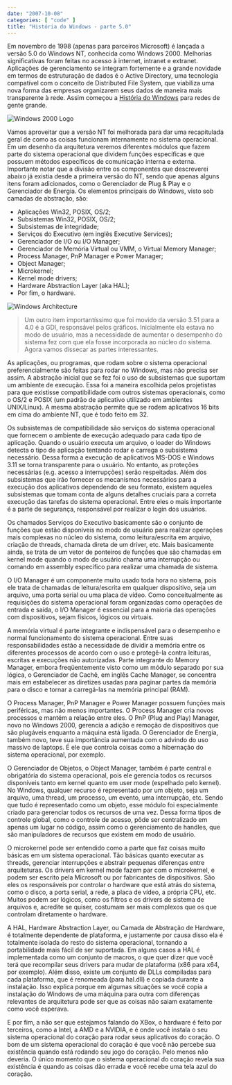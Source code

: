 ```yaml
---
date: "2007-10-08"
categories: [ "code" ]
title: "História do Windows - parte 5.0"
---
```

Em novembro de 1998 (apenas para parceiros Microsoft) é lançada a versão 5.0 do Windows NT, conhecida como Windows 2000. Melhorias significativas foram feitas no acesso à internet, intranet e extranet. Aplicações de gerenciamento se integram fortemente e a grande novidade em termos de estruturação de dados é o Active Directory, uma tecnologia compatível com o conceito de Distributed File System, que viabiliza uma nova forma das empresas organizarem seus dados de maneira mais transparente à rede. Assim começou a [História do Windows] para redes de gente grande.

![Windows 2000 Logo](/img/windows_2000.png)

Vamos aproveitar que a versão NT foi melhorada para dar uma recapitulada geral de como as coisas funcionam internamente no sistema operacional. Em um desenho da arquitetura veremos diferentes módulos que fazem parte do sistema operacional que dividem funções específicas e que possuem métodos específicos de comunicação interna e externa. Importante notar que a divisão entre os componentes que descreverei abaixo já existia desde a primeira versão do NT, sendo que apenas alguns itens foram adicionados, como o Gerenciador de Plug & Play e o Gerenciador de Energia. Os elementos principais do Windows, visto sob camadas de abstração, são:

 - Aplicações Win32, POSIX, OS/2;
 - Subsistemas Win32, POSIX, OS/2;
 - Subsistemas de integridade;
 - Serviços do Executivo (em inglês Executive Services);
 - Gerenciador de I/O ou I/O Manager;
 - Gerenciador de Memória Virtual ou VMM, o Virtual Memory Manager;
 - Process Manager, PnP Manager e Power Manager;
 - Object Manager;
 - Microkernel;
 - Kernel mode drivers;
 - Hardware Abstraction Layer (aka HAL);
 - Por fim, o hardware.

![Windows Architecture](/img/windows_architecture.png)

> Um outro item importantíssimo que foi movido da versão 3.51 para a 4.0 é a GDI, responsável pelos gráficos. Inicialmente ela estava no modo de usuário, mas a necessidade de aumentar o desempenho do sistema fez com que ela fosse incorporada ao núcleo do sistema.  Agora vamos dissecar as partes interessantes.

As aplicações, ou programas, que rodam sobre o sistema operacional preferencialmente são feitas para rodar no Windows, mas não precisa ser assim. A abstração inicial que se fez foi o uso de subsistemas que suportam um ambiente de execução. Essa foi a maneira escolhida pelos projetistas para que existisse compatibilidade com outros sistemas operacionais, como o OS/2 e POSIX (um padrão de aplicativo utilizado em ambientes UNIX/Linux). A mesma abstração permite que se rodem aplicativos 16 bits em cima do ambiente NT, que é todo feito em 32.

Os subsistemas de compatibilidade são serviços do sistema operacional que fornecem o ambiente de execução adequado para cada tipo de aplicação. Quando o usuário executa um arquivo, o loader do Windows detecta o tipo de aplicação tentando rodar e carrega o subsistema necessário. Dessa forma a execução de aplicativos MS-DOS e Windows 3.11 se torna transparente para o usuário. No entanto, as proteções necessárias (e.g. acesso a interrupções) serão respeitadas. Além dos subsistemas que irão fornecer os mecanismos necessários para a execução dos aplicativos dependendo de seu formato, existem aqueles subsistemas que tomam conta de alguns detalhes cruciais para a correta execução das tarefas do sistema operacional. Entre eles o mais importante é a parte de segurança, responsável por realizar o login dos usuários.

Os chamados Serviços do Executivo basicamente são o conjunto de funções que estão disponíveis no modo de usuário para realizar operações mais complexas no núcleo do sistema, como leitura/escrita em arquivo, criação de threads, chamada direta de um driver, etc. Mais basicamente ainda, se trata de um vetor de ponteiros de funções que são chamadas em kernel mode quando o modo de usuário chama uma interrupção ou comando em assembly específico para realizar uma chamada de sistema.

O I/O Manager é um componente muito usado toda hora no sistema, pois ele trata de chamadas de leitura/escrita em qualquer dispositivo, seja um arquivo, uma porta serial ou uma placa de vídeo. Como conceitualmente as requisições do sistema operacional foram organizadas como operações de entrada e saída, o I/O Manager é essencial para a maioria das operações com dispositivos, sejam físicos, lógicos ou virtuais.

A memória virtual é parte integrante e indispensável para o desempenho e normal funcionamento do sistema operacional. Entre suas responsabilidades estão a necessidade de dividir a memória entre os diferentes processos de acordo com o uso e protegê-la contra leituras, escritas e execuções não autorizadas. Parte integrante do Memory Manager, embora freqüentemente visto como um módulo separado por sua lógica, o Gerenciador de Cachê, em inglês Cache Manager, se concentra mais em estabelecer as diretizes usadas para paginar partes da memória para o disco e tornar a carregá-las na memória principal (RAM).

O Process Manager, PnP Manager e Power Manager possuem funções mais periféricas, mas não menos importantes. O Process Manager cria novos processos e mantém a relação entre eles. O PnP (Plug and Play) Manager, novo no Windows 2000, gerencia a adição e remoção de dispositivos que são plugáveis enquanto a máquina está ligada. O Gerenciador de Energia, também novo, teve sua importância aumentada com o advindo do uso massivo de laptops. É ele que controla coisas como a hibernação do sistema operacional, por exemplo.

O Gerenciador de Objetos, o Object Manager, também é parte central e obrigatória do sistema operacional, pois ele gerencia todos os recursos disponíveis tanto em kernel quanto em user mode (espelhado pelo kernel). No Windows, qualquer recurso é representado por um objeto, seja um arquivo, uma thread, um processo, um evento, uma interrupção, etc. Sendo que tudo é representado como um objeto, esse módulo foi especialmente criado para gerenciar todos os recursos de uma vez. Dessa forma tipos de controle global, como o controle de acesso, pôde ser centralizado em apenas um lugar no código, assim como o gerenciamento de handles, que são manipuladores de recursos que existem em modo de usuário.

O microkernel pode ser entendido como a parte que faz coisas muito básicas em um sistema operacional. Tão básicas quanto executar as threads, gerenciar interrupções e abstrair pequenas diferenças entre arquiteturas. Os drivers em kernel mode fazem par com o microkernel, e podem ser escrito pela Microsoft ou por fabricantes de dispositivos. São eles os responsáveis por controlar o hardware que está atrás do sistema, como o disco, a porta serial, a rede, a placa de vídeo, a própria CPU, etc. Muitos podem ser lógicos, como os filtros e os drivers de sistema de arquivos e, acredite se quiser, costumam ser mais complexos que os que controlam diretamente o hardware.

A HAL, Hardware Abstraction Layer, ou Camada de Abstração de Hardware, é totalmente dependente de plataforma, e justamente por causa disso ela é totalmente isolada do resto do sistema operacional, tornando a portabilidade mais fácil de ser suportada. Em alguns casos a HAL é implementada como um conjunto de macros, o que quer dizer que você terá que recompilar seus drivers para mudar de plataforma (x86 para x64, por exemplo). Além disso, existe um conjunto de DLLs compiladas para cada plataforma, que é renomeada (para hal.dll) e copiada durante a instalação. Isso explica porque em algumas situações se você copia a instalação do Windows de uma máquina para outra com diferenças relevantes de arquitetura pode ser que as coisas não saiam exatamente como você esperava.

E por fim, a não ser que estejamos falando do XBox, o hardware é feito por terceiros, como a Intel, a AMD e a NVIDIA, e é onde você instala o seu sistema operacional do coração para rodar seus aplicativos do coração. O bom de um sistema operacional do coração é que você não percebe sua existência quando está rodando seu jogo do coração. Pelo menos não deveria. O único momento que o sistema operacional do coração revela sua existência é quando as coisas dão errada e você recebe uma tela azul do coração.

[História do Windows]: /historia-do-windows
